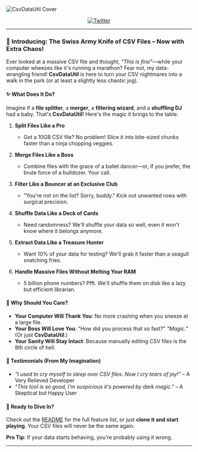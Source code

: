 ![CsvDataUtil Cover](https://github.com/ke/Second-Me//images/cover.png)

<div align="center">
  
[![Twitter](https://img.shields.io/badge/Follow-@keboom945091-1DA1F2?style=flat-square&logo=x&logoColor=white)](https://x.com/keboom945091)

</div>

---

### **🚀 Introducing: The Swiss Army Knife of CSV Files – Now with Extra Chaos!**  

Ever looked at a massive CSV file and thought, *"This is fine"*—while your computer wheezes like it's running a marathon? Fear not, my data-wrangling friend! **CsvDataUtil** is here to turn your CSV nightmares into a walk in the park (or at least a slightly less chaotic jog).  

#### **✨ What Does It Do?**  
Imagine if a **file splitter**, a **merger**, a **filtering wizard**, and a **shuffling DJ** had a baby. That's **CsvDataUtil**! Here's the magic it brings to the table:  

1. **Split Files Like a Pro**  
   - Got a 10GB CSV file? No problem! Slice it into bite-sized chunks faster than a ninja chopping veggies.  

2. **Merge Files Like a Boss**  
   - Combine files with the grace of a ballet dancer—or, if you prefer, the brute force of a bulldozer. Your call.  

3. **Filter Like a Bouncer at an Exclusive Club**  
   - "You're not on the list? Sorry, buddy." Kick out unwanted rows with surgical precision.  

4. **Shuffle Data Like a Deck of Cards**  
   - Need randomness? We'll shuffle your data so well, even *it* won't know where it belongs anymore.  

5. **Extract Data Like a Treasure Hunter**  
   - Want 10% of your data for testing? We'll grab it faster than a seagull snatching fries.  

6. **Handle Massive Files Without Melting Your RAM**  
   - 5 billion phone numbers? Pfft. We'll shuffle them on disk like a lazy but efficient librarian.  

#### **🤔 Why Should You Care?**  
- **Your Computer Will Thank You**: No more crashing when you sneeze at a large file.  
- **Your Boss Will Love You**: "How did you process that so fast?" *"Magic."* (Or just **CsvDataUtil**.)  
- **Your Sanity Will Stay Intact**: Because manually editing CSV files is the 8th circle of hell.  

#### **🎤 Testimonials (From My Imagination)**  
- *"I used to cry myself to sleep over CSV files. Now I cry tears of joy!"* – A Very Relieved Developer  
- *"This tool is so good, I'm suspicious it's powered by dark magic."* – A Skeptical but Happy User  

#### **🚀 Ready to Dive In?**  
Check out the [README](README.md) for the full feature list, or just **clone it and start playing**. Your CSV files will never be the same again.  

**Pro Tip**: If your data starts behaving, you're probably using it wrong.  

--- 

